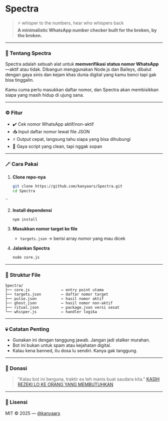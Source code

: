 # Spectra

> ⚡ whisper to the numbers, hear who whispers back  
> **A minimalistic WhatsApp number checker built for the broken, by the broken.**

---

### 🧠 Tentang Spectra

Spectra adalah sebuah alat untuk **memverifikasi status nomor WhatsApp**—aktif atau tidak. Dibangun menggunakan Node.js dan Baileys, dibalut dengan gaya sinis dan kejam khas dunia digital yang kamu benci tapi gak bisa tinggalin.

Kamu cuma perlu masukkan daftar nomor, dan Spectra akan membisikkan siapa yang masih hidup di ujung sana.

---

### ⚙️ Fitur
- ✔️ Cek nomor WhatsApp aktif/non-aktif
- 📥 Input daftar nomor lewat file JSON
- ⚡ Output cepat, langsung tahu siapa yang bisa dihubungi
- 🔮 Gaya script yang clean, tapi nggak sopan

---

### 🪄 Cara Pakai

1. **Clone repo-nya**
   ```bash
   git clone https://github.com/kanyaars/Spectra.git
   cd Spectra
``

2. **Install dependensi**

   ```bash
   npm install
   ```

3. **Masukkan nomor target ke file**

   * `targets.json` → berisi array nomor yang mau dicek

4. **Jalankan Spectra**

   ```bash
   node core.js
   ```

---

### 📂 Struktur File

```
Spectra/
├── core.js              ← entry point utama
├── targets.json         ← daftar nomor target
├── pulse.json           ← hasil nomor aktif
├── ghost.json           ← hasil nomor non-aktif
├── ritual.json          ← package.json versi sesat
└── whisper.js           ← handler logika
```

---

### 💀 Catatan Penting

* Gunakan ini dengan tanggung jawab. Jangan jadi stalker murahan.
* Bot ini bukan untuk spam atau kejahatan digital.
* Kalau kena banned, itu dosa lu sendiri. Kanya gak tanggung.

---

### 🧧 Donasi

> "Kalau bot ini berguna, traktir es teh manis buat saudara kita."
> [KASIH REZEKI LO KE ORANG YANG MEMBUTUHKAN](https://kitabisa.com)

---

### 📜 Lisensi

MIT © 2025 — [@kanyaars](https://github.com/kanyaars)
